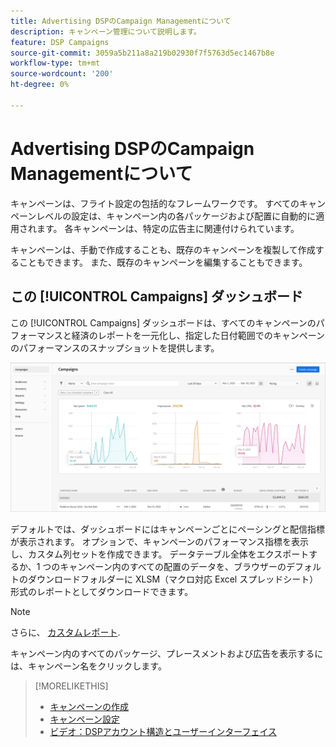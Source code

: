 ```yaml
---
title: Advertising DSPのCampaign Managementについて
description: キャンペーン管理について説明します。
feature: DSP Campaigns
source-git-commit: 3059a5b211a8a219b02930f7f5763d5ec1467b8e
workflow-type: tm+mt
source-wordcount: '200'
ht-degree: 0%

---
```


# Advertising DSPのCampaign Managementについて

キャンペーンは、フライト設定の包括的なフレームワークです。 すべてのキャンペーンレベルの設定は、キャンペーン内の各パッケージおよび配置に自動的に適用されます。 各キャンペーンは、特定の広告主に関連付けられています。

キャンペーンは、手動で作成することも、既存のキャンペーンを複製して作成することもできます。 また、既存のキャンペーンを編集することもできます。

## この [!UICONTROL Campaigns] ダッシュボード

<!-- standardize on "dashboard" or "view" -->
この [!UICONTROL Campaigns] ダッシュボードは、すべてのキャンペーンのパフォーマンスと経済のレポートを一元化し、指定した日付範囲でのキャンペーンのパフォーマンスのスナップショットを提供します。

![キャンペーンダッシュボード](/help/dsp/assets/campaign-dashboard.png)

デフォルトでは、ダッシュボードにはキャンペーンごとにペーシングと配信指標が表示されます。 オプションで、キャンペーンのパフォーマンス指標を表示し、カスタム列セットを作成できます。 データテーブル全体をエクスポートするか、1 つのキャンペーン内のすべての配置のデータを、ブラウザーのデフォルトのダウンロードフォルダーに XLSM（マクロ対応 Excel スプレッドシート）形式のレポートとしてダウンロードできます。

>[!NOTE]
>
>さらに、 [カスタムレポート](/help/dsp/reports/report-about.md).

キャンペーン内のすべてのパッケージ、プレースメントおよび広告を表示するには、キャンペーン名をクリックします。

>[!MORELIKETHIS]
>
>* [キャンペーンの作成](campaign-create.md)
>* [キャンペーン設定](campaign-settings.md)
>* [ビデオ：DSPアカウント構造とユーザーインターフェイス](https://experienceleague.adobe.com/docs/advertising-cloud-learn/tutorials/dsp/ui.html)

